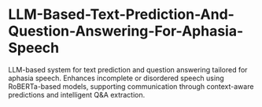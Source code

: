 # LLM-Based-Text-Prediction-And-Question-Answering-For-Aphasia-Speech
LLM-based system for text prediction and question answering tailored for aphasia speech. Enhances incomplete or disordered speech using RoBERTa-based models, supporting communication through context-aware predictions and intelligent Q&amp;A extraction.
